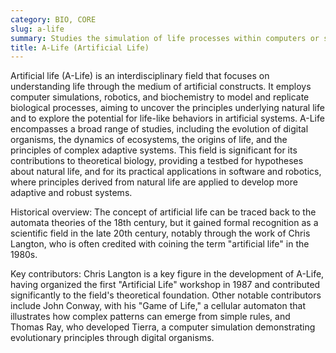 ```yaml
---
category: BIO, CORE
slug: a-life
summary: Studies the simulation of life processes within computers or synthetic systems to gain insights into biological phenomena.
title: A-Life (Artificial Life)
---
```


Artificial life (A-Life) is an interdisciplinary field that focuses on understanding life through the medium of artificial constructs. It employs computer simulations, robotics, and biochemistry to model and replicate biological processes, aiming to uncover the principles underlying natural life and to explore the potential for life-like behaviors in artificial systems. A-Life encompasses a broad range of studies, including the evolution of digital organisms, the dynamics of ecosystems, the origins of life, and the principles of complex adaptive systems. This field is significant for its contributions to theoretical biology, providing a testbed for hypotheses about natural life, and for its practical applications in software and robotics, where principles derived from natural life are applied to develop more adaptive and robust systems.

Historical overview: The concept of artificial life can be traced back to the automata theories of the 18th century, but it gained formal recognition as a scientific field in the late 20th century, notably through the work of Chris Langton, who is often credited with coining the term "artificial life" in the 1980s.

Key contributors: Chris Langton is a key figure in the development of A-Life, having organized the first "Artificial Life" workshop in 1987 and contributed significantly to the field's theoretical foundation. Other notable contributors include John Conway, with his "Game of Life," a cellular automaton that illustrates how complex patterns can emerge from simple rules, and Thomas Ray, who developed Tierra, a computer simulation demonstrating evolutionary principles through digital organisms.